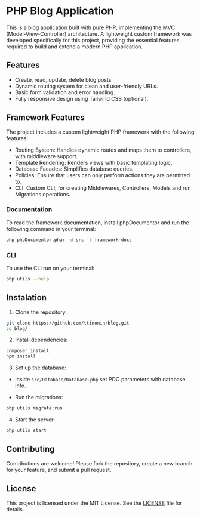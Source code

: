 # PHP Blog Application

This is a blog application built with pure PHP, implementing the MVC (Model-View-Controller) architecture. A lightweight custom framework was developed specifically for this project, providing the essential features required to build and extend a modern PHP application.

## Features

- Create, read, update, delete blog posts
- Dynamic routing system for clean and user-friendly URLs.
- Basic form validation and error handling.
- Fully responsive design using Tailwind CSS (optional).

## Framework Features

The project includes a custom lightweight PHP framework with the following features:

- Routing System: Handles dynamic routes and maps them to controllers, with middleware support.
- Template Rendering: Renders views with basic templating logic.
- Database Facades: Simplifies database queries.
- Policies: Ensure that users can only perform actions they are permitted to.
- CLI: Custom CLI, for creating Middlewares, Controllers, Models and run Migrations operations.

### Documentation

To read the framework documentation, install phpDocumentor and run the following command in your terminal:

```bash
php phpDocumentor.phar -d src -t framework-docs
```

### CLI

To use the CLI run on your terminal:

```bash
php utils --help
```

## Instalation

1. Clone the repository:

```bash
git clone https://github.com/ttinonin/blog.git
cd blog/
```

2. Install dependencies:

```bash
composer install
npm install
```

3. Set up the database:

- Inside `src/Database/Database.php` set PDO parameters with database info.

- Run the migrations:

```bash
php utils migrate:run
```

4. Start the server:

```bash
php utils start
```

## Contributing

Contributions are welcome! Please fork the repository, create a new branch for your feature, and submit a pull request.

## License

This project is licensed under the MIT License. See the [LICENSE](./LICENSE.md) file for details.